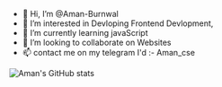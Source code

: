 - 👋 Hi, I’m @Aman-Burnwal
- 👀 I’m interested in Devloping Frontend Devlopment, 
- 🌱 I’m currently learning javaScript
- 💞️ I’m looking to collaborate on Websites
- 📫 contact me on my telegram I'd :- Aman_cse



![Aman's GitHub stats](https://github-readme-stats.vercel.app/api?username=Aman-Burnwal&show_icons=true&icon_color=805AD5&text_color=718096&bg_color=ffffff&hide_title=true)



<!---
Aman-Burnwal/Aman-Burnwal is a ✨ special ✨ repository because its `README.md` (this file) appears on your GitHub profile.
You can click the Preview link to take a look at your changes.
--->
